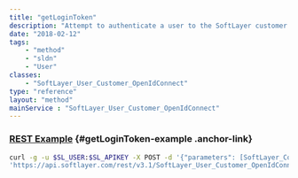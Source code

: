 ```yaml
---
title: "getLoginToken"
description: "Attempt to authenticate a user to the SoftLayer customer portal using the provided authentication container. Depending on the specific type of authentication container that is used, this API will leverage the appropriate authentication protocol. If authentication is successful then the API returns a list of linked accounts for the user, a token containing the ID of the authenticated user and a hash key used by the SoftLayer customer portal to maintain authentication. "
date: "2018-02-12"
tags:
    - "method"
    - "sldn"
    - "User"
classes:
    - "SoftLayer_User_Customer_OpenIdConnect"
type: "reference"
layout: "method"
mainService : "SoftLayer_User_Customer_OpenIdConnect"
---
```


### [REST Example](#getLoginToken-example) <a href="/article/rest/"><i class="fas fa-question"></i></a> {#getLoginToken-example .anchor-link} 
```bash
curl -g -u $SL_USER:$SL_APIKEY -X POST -d '{"parameters": [SoftLayer_Container_Authentication_Request_Contract]}' \
'https://api.softlayer.com/rest/v3.1/SoftLayer_User_Customer_OpenIdConnect/getLoginToken'
```
